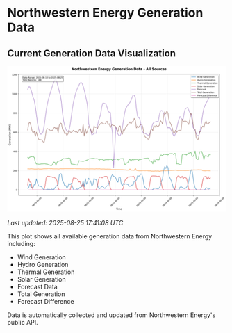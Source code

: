 # Northwestern Energy Generation Data

## Current Generation Data Visualization

![Northwestern Energy Generation Data](images/nwe_generation_plot.png)

*Last updated: 2025-08-25 17:41:08 UTC*

This plot shows all available generation data from Northwestern Energy including:
- Wind Generation
- Hydro Generation  
- Thermal Generation
- Solar Generation
- Forecast Data
- Total Generation
- Forecast Difference

Data is automatically collected and updated from Northwestern Energy's public API.

